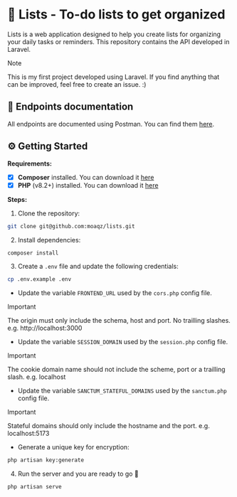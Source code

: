 # 📝 **Lists - To-do lists to get organized**

Lists is a web application designed to help you create lists for organizing your daily tasks or reminders. This repository contains the API developed in Laravel.

> [!Note]
> This is my first project developed using Laravel. If you find anything that can be improved, feel free to create an issue. :)

## 📓 Endpoints documentation

All endpoints are documented using Postman. You can find them [here](https://www.postman.com/moaqz/workspace/public/collection/33971626-f310a71b-23b6-44da-aa21-6733778c7856).

## ⚙️ Getting Started

**Requirements:**

- [x] **Composer** installed. You can download it [here](https://getcomposer.org/download/)
- [x] **PHP** (v8.2+) installed. You can download it [here](https://www.php.net/downloads.php)

**Steps:**

1. Clone the repository:

```bash
git clone git@github.com:moaqz/lists.git
```

2. Install dependencies:

```bash
composer install
```

3. Create a `.env` file and update the following credentials:

```bash
cp .env.example .env
```

-  Update the variable `FRONTEND_URL` used by the `cors.php` config file.

> [!IMPORTANT]
> The origin must only include the schema, host and port. No trailling slashes.
> e.g. http://localhost:3000

- Update the variable `SESSION_DOMAIN` used by the `session.php` config file.

> [!IMPORTANT]
> The cookie domain name should not include the scheme, port or a trailling slash.
> e.g. localhost

- Update the variable `SANCTUM_STATEFUL_DOMAINS` used by the `sanctum.php` config file.

> [!IMPORTANT]
> Stateful domains should only include the hostname and the port.
> e.g. localhost:5173

- Generate a unique key for encryption:

```bash
php artisan key:generate
```

4. Run the server and you are ready to go 🚀

```bash
php artisan serve
```
